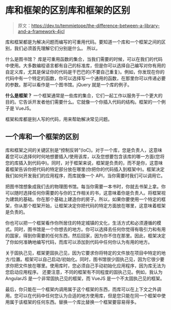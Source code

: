 # 库和框架的区别库和框架的区别

> 原文：<https://dev.to/temmietope/the-difference-between-a-library-and-a-framework-4jcl>

库和框架都是为解决问题而编写的可重用代码。要知道一个库和一个框架之间的区别，我们必须首先理解它们分别是什么。
所以，

什么是图书馆？
库是可重用函数的集合，当我们需要的时候，可以在我们的代码中使用。大多数编程语言都有自己的标准库，但是你可以选择自己编写对你有用的自定义库，尤其是保证你的代码是干巴巴的(不要自己重复)。例如，你发现在你的代码中有一个特定的函数，你可以选择写一个通用的函数，在那里你可以传递必要的参数。那可以看作是一个图书馆。jQuery 就是一个库的例子。

**什么是框架？**
一个框架通常是一些库的集合，它们一起工作以服务于一个更大的目的。它告诉开发者他们需要什么。它就像一个你插入代码的结构。框架的一个例子是 VueJS。

框架和库都是别人写的代码，用来帮助解决常见问题。

## **一个库和一个框架的区别**

库和框架之间的关键区别是“控制反转”(IoC)。对于一个库，您是负责人，这意味着您可以选择何时何地想要插入/使用该库，以及您想要包含该库的哪一方面(您将您的库插入到代码中)。同时，对于框架来说，框架是负责的，而不是你，这意味着框架告诉你把代码的特定部分放在哪里(你把你的代码插入到框架中)。框架决定我们如何开发我们的应用程序，而库就像一个 API，当你需要时我们可以调用它。

把图书馆想象成我们去的物理图书馆。每当你需要一本书时，你就去书架上拿。你可以随时选择任何你需要的与你的工作相关的书，这意味着你是负责人。将框架视为建筑的基础。你在那个基础上建造你的房子。所以，如果你要使用一个特定的框架，你从那个框架开始，让框架决定你把代码的特定方面放在哪里，这意味着框架是负责的。

你也可以把一个框架看作你所居住的特定城镇的文化，生活方式和必须遵循的模式。同时，图书馆是一个你想去的地方。你可以选择去任何你觉得有吸引力和有用的国家，得到你需要的任何东西，然后回家，因为你不住在那里。因此，框架决定了你如何准确地编写代码，而库可以添加到代码中任何你认为有用的地方。

关于固执己见，框架更固执己见，因为它要求你将特定的文件放在项目中特定的地方/位置。框架可以自己启动/初始化。同时，图书馆很少固执己见，因为它很少要求你把文件放在哪里。使用库时，您必须自己手动初始化应用程序，因为库无法为您启动应用程序。
还要注意，不同的框架有不同程度的固执己见。例如，我认为 AngularJS 是一个非常固执己见的框架，而 VueJS 是一个不太固执己见的框架。

最后，你只能在一个框架内调用属于这个框架的东西，而库可以在上下文之外调用。您可以在代码中任何您认为合适的地方使用库，但是您只能在同一个框架中使用属于该框架的任何东西。替换一个库比替换一个框架要容易得多。